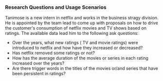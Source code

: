 ### Research Questions and Usage Scenarios

Tanimose is a new intern in netflix and works in the business stragy division. He is appointed by the team lead to come up with proposals 
on how to drive the customer's consumption of netflix movies and TV shows based on ratings. The available data lead him to the following ask questions: 

- Over the years, what new ratings ( TV and movie ratings) were introduced to netflix and how have they increased or decreased?
- Has netflix removed some ratings or not?
- How has the average duration of the movies or series in each rating increased over the years?
- Are there trigger words in the titles of the movies or/and series that have been persistent in ratings?
